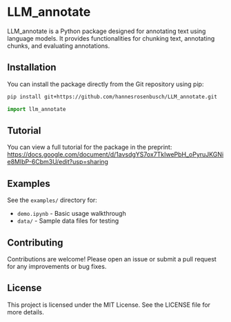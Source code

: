 # LLM_annotate

LLM_annotate is a Python package designed for annotating text using language models. It provides functionalities for chunking text, annotating chunks, and evaluating annotations.

## Installation

You can install the package directly from the Git repository using pip:

```bash
pip install git+https://github.com/hannesrosenbusch/LLM_annotate.git
```

```python
import llm_annotate
```

## Tutorial

You can view a full tutorial for the package in the preprint: 
https://docs.google.com/document/d/1avsdgYS7ox7TkIwePbH_oPyruJKGNie8MIbP-6Cbm3U/edit?usp=sharing

## Examples

See the `examples/` directory for:
- `demo.ipynb` - Basic usage walkthrough
- `data/` - Sample data files for testing

## Contributing

Contributions are welcome! Please open an issue or submit a pull request for any improvements or bug fixes.

## License

This project is licensed under the MIT License. See the LICENSE file for more details.